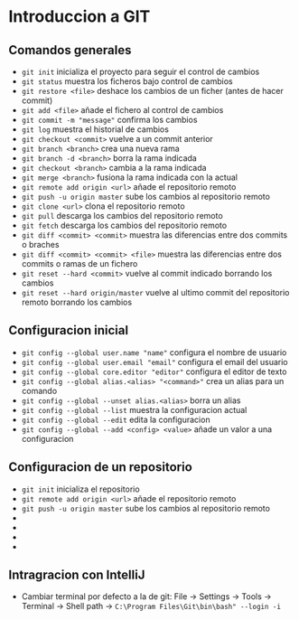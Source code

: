 # Introduccion a GIT

## Comandos generales
* ```git init``` inicializa el proyecto para seguir el control de cambios
* ```git status``` muestra los ficheros bajo control de cambios
* ```git restore <file>``` deshace los cambios de un ficher (antes de hacer commit)
* ```git add <file>``` añade el fichero al control de cambios
* ```git commit -m "message"``` confirma los cambios
* ```git log``` muestra el historial de cambios
* ```git checkout <commit>``` vuelve a un commit anterior
* ```git branch <branch>``` crea una nueva rama
* ```git branch -d <branch>``` borra la rama indicada
* ```git checkout <branch>``` cambia a la rama indicada
* ```git merge <branch>``` fusiona la rama indicada con la actual
* ```git remote add origin <url>``` añade el repositorio remoto
* ```git push -u origin master``` sube los cambios al repositorio remoto
* ```git clone <url>``` clona el repositorio remoto
* ```git pull``` descarga los cambios del repositorio remoto
* ```git fetch``` descarga los cambios del repositorio remoto
* ```git diff <commit> <commit>``` muestra las diferencias entre dos commits o braches
* ```git diff <commit> <commit> <file>``` muestra las diferencias entre dos commits o ramas de un fichero
* ```git reset --hard <commit>``` vuelve al commit indicado borrando los cambios
* ```git reset --hard origin/master``` vuelve al ultimo commit del repositorio remoto borrando los cambios


## Configuracion inicial
* ```git config --global user.name "name"``` configura el nombre de usuario
* ```git config --global user.email "email"``` configura el email del usuario
* ```git config --global core.editor "editor"``` configura el editor de texto
* ```git config --global alias.<alias> "<command>"``` crea un alias para un comando
* ```git config --global --unset alias.<alias>``` borra un alias
* ```git config --global --list``` muestra la configuracion actual
* ```git config --global --edit``` edita la configuracion
* ```git config --global --add <config> <value>``` añade un valor a una configuracion


## Configuracion de un repositorio
* ```git init``` inicializa el repositorio
* ```git remote add origin <url>``` añade el repositorio remoto
* ```git push -u origin master``` sube los cambios al repositorio remoto
*
*
*
*



## Intragracion con IntelliJ
* Cambiar terminal por defecto a la de git: File -> Settings -> Tools -> Terminal -> Shell path -> 
```C:\Program Files\Git\bin\bash" --login -i```  
